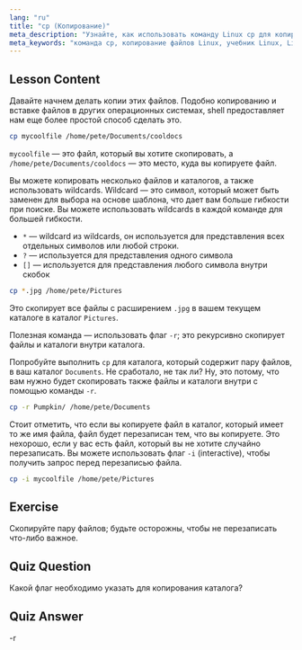 ```yaml
---
lang: "ru"
title: "cp (Копирование)"
meta_description: "Узнайте, как использовать команду Linux cp для копирования файлов и каталогов. Изучите такие опции, как -r и wildcards. Начните свое путешествие по Linux сегодня!"
meta_keywords: "команда cp, копирование файлов Linux, учебник Linux, Linux для начинающих, cp -r, wildcards Linux, руководство Linux"
---
```


## Lesson Content

Давайте начнем делать копии этих файлов. Подобно копированию и вставке файлов в других операционных системах, shell предоставляет нам еще более простой способ сделать это.

```bash
cp mycoolfile /home/pete/Documents/cooldocs
```

`mycoolfile` — это файл, который вы хотите скопировать, а `/home/pete/Documents/cooldocs` — это место, куда вы копируете файл.

Вы можете копировать несколько файлов и каталогов, а также использовать wildcards. Wildcard — это символ, который может быть заменен для выбора на основе шаблона, что дает вам больше гибкости при поиске. Вы можете использовать wildcards в каждой команде для большей гибкости.

- `*` — wildcard из wildcards, он используется для представления всех отдельных символов или любой строки.
- `?` — используется для представления одного символа
- `[]` — используется для представления любого символа внутри скобок

```bash
cp *.jpg /home/pete/Pictures
```

Это скопирует все файлы с расширением `.jpg` в вашем текущем каталоге в каталог `Pictures`.

Полезная команда — использовать флаг `-r`; это рекурсивно скопирует файлы и каталоги внутри каталога.

Попробуйте выполнить `cp` для каталога, который содержит пару файлов, в ваш каталог `Documents`. Не сработало, не так ли? Ну, это потому, что вам нужно будет скопировать также файлы и каталоги внутри с помощью команды `-r`.

```bash
cp -r Pumpkin/ /home/pete/Documents
```

Стоит отметить, что если вы копируете файл в каталог, который имеет то же имя файла, файл будет перезаписан тем, что вы копируете. Это нехорошо, если у вас есть файл, который вы не хотите случайно перезаписать. Вы можете использовать флаг `-i` (interactive), чтобы получить запрос перед перезаписью файла.

```bash
cp -i mycoolfile /home/pete/Pictures
```

## Exercise

Скопируйте пару файлов; будьте осторожны, чтобы не перезаписать что-либо важное.

## Quiz Question

Какой флаг необходимо указать для копирования каталога?

## Quiz Answer

-r
